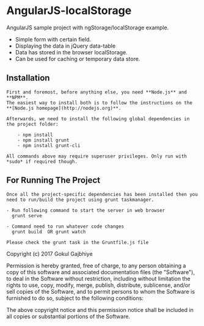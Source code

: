 # AngularJS-localStorage
AngularJS sample project with ngStorage/localStorage example.
- Simple form with certain field.
- Displaying the data in jQuery data-table
- Data has stored in the browser localStorage. 
- Can be used for caching or temporary data store.


## Installation
    First and foremost, before anything else, you need **Node.js** and **NPM**. 
    The easiest way to install both is to follow the instructions on the **[Node.js homepage](http://nodejs.org)**.

    Afterwards, we need to install the following global dependencies in the project folder:

        - npm install
        - npm install grunt
        - npm install grunt-cli 

    All commands above may require superuser privileges. Only run with *sudo* if required though. 

## For Running The Project
    Once all the project-specific dependencies has been installed then you need to run/build the project using grunt taskmanager.

    - Run following command to start the server in web browser
      grunt serve

    - Command need to run whatever code changes
      grunt build  OR grunt watch

    Please check the grunt task in the Gruntfile.js file


Copyright (c) 2017 Gokul Gajbhiye

Permission is hereby granted, free of charge, to any person obtaining a copy
of this software and associated documentation files (the "Software"), to deal
in the Software without restriction, including without limitation the rights
to use, copy, modify, merge, publish, distribute, sublicense, and/or sell
copies of the Software, and to permit persons to whom the Software is
furnished to do so, subject to the following conditions:

The above copyright notice and this permission notice shall be included in
all copies or substantial portions of the Software.
